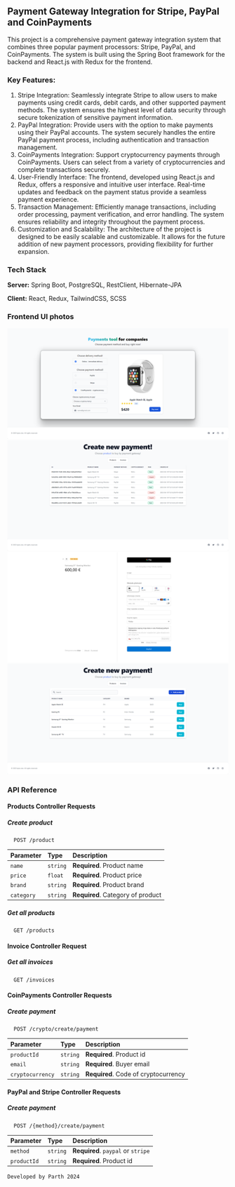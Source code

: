 ## Payment Gateway Integration for Stripe, PayPal and CoinPayments

This project is a comprehensive payment gateway integration system that combines three popular payment processors: Stripe, PayPal, and CoinPayments. 
The system is built using the Spring Boot framework for the backend and React.js with Redux for the frontend.

### Key Features:

1. Stripe Integration: Seamlessly integrate Stripe to allow users to make payments using credit cards, debit cards, and other supported payment methods. The system ensures the highest level of data security through secure tokenization of sensitive payment information.
2. PayPal Integration: Provide users with the option to make payments using their PayPal accounts. The system securely handles the entire PayPal payment process, including authentication and transaction management.
3. CoinPayments Integration: Support cryptocurrency payments through CoinPayments. Users can select from a variety of cryptocurrencies and complete transactions securely.
4. User-Friendly Interface: The frontend, developed using React.js and Redux, offers a responsive and intuitive user interface. Real-time updates and feedback on the payment status provide a seamless payment experience.
5. Transaction Management: Efficiently manage transactions, including order processing, payment verification, and error handling. The system ensures reliability and integrity throughout the payment process.
6. Customization and Scalability: The architecture of the project is designed to be easily scalable and customizable. It allows for the future addition of new payment processors, providing flexibility for further expansion.

### Tech Stack

**Server:** Spring Boot, PostgreSQL, RestClient, Hibernate-JPA

**Client:** React, Redux, TailwindCSS, SCSS

### Frontend UI photos
![front_end_example](./docs/payment.png)
![front_end_example](./docs/invoices.png)
![front_end_example](./docs/stripe.png)
![front_end_example](./docs/products.png)

### API Reference

#### Products Controller Requests

##### Create product 
```
  POST /product
```
| Parameter | Type     | Description                |
| :-------- | :------- | :------------------------- |
| `name`    | `string` | **Required**. Product name |
| `price`   | `float`  | **Required**. Product price |
| `brand`   | `string`  | **Required**. Product brand |
| `category`   | `string`  | **Required**. Category of product |

##### Get all products

```
  GET /products
```

#### Invoice Controller Request

##### Get all invoices
```
  GET /invoices
```

#### CoinPayments Controller Requests

##### Create payment
```
  POST /crypto/create/payment
```
| Parameter | Type     | Description                |
| :-------- | :------- | :------------------------- |
| `productId`    | `string` | **Required**. Product id |
| `email`   | `string`  | **Required**. Buyer email |
| `cryptocurrency` | `string`  | **Required**. Code of cryptocurrency |

#### PayPal and Stripe Controller Requests 

##### Create payment
```
  POST /{method}/create/payment
```
| Parameter | Type     | Description                |
| :-------- | :------- | :------------------------- |
| `method`    | `string` | **Required**. `paypal` or `stripe` |
| `productId`   | `string`  | **Required**. Product id |


`Developed by Parth 2024`
